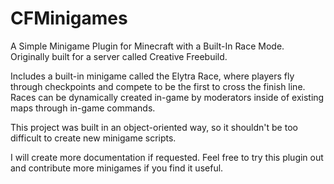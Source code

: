 # CFMinigames
A Simple Minigame Plugin for Minecraft with a Built-In Race Mode.
Originally built for a server called Creative Freebuild.


Includes a built-in minigame called the Elytra Race, where players fly through checkpoints and compete to be the first to cross the finish line.
Races can be dynamically created in-game by moderators inside of existing maps through in-game commands.

This project was built in an object-oriented way, so it shouldn't be too difficult to create new minigame scripts.

I will create more documentation if requested.
Feel free to try this plugin out and contribute more minigames if you find it useful.
